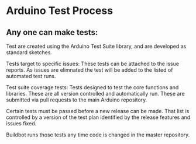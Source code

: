 # Arduino Test Process #
## Any one can make tests: ##
Test are created using the Arduino Test Suite library, and are developed as standard sketches.

Tests target to specific issues:
These tests can be attached to the issue reports. As issues are elimnated the test will be added to the listed of automated test runs.

Test suite coverage tests:
Tests designed to test the core functions and libraries. These are all version controlled and automatically run. These are submitted via pull requests to the main Arduino repository.

Certain tests must be passed before a new release can be made. That list is controlled by a version of the test plan identified by the release features and issues fixed.

Buildbot runs those tests any time code is changed in the master repository.